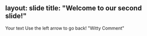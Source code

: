 layout: slide
title: "Welcome to our second slide!"
---
Your text
Use the left arrow to go back! "Witty Comment"
